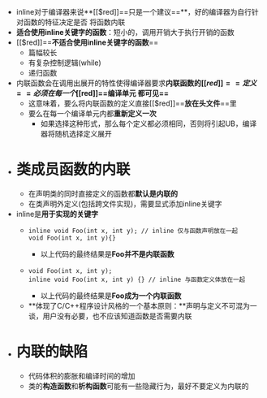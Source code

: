 - inline对于编译器来说**[[$red]]==只是一个建议==**，好的编译器为自行针对函数的特征决定是否 将函数内联
- **适合使用inline关键字的函数**：短小的，调用开销大于执行开销的函数
- [[$red]]==**不适合使用inline关键字的函数**==
	- 篇幅较长
	- 有复杂控制逻辑(while)
	- 递归函数
- 内联函数会在调用出展开的特性使得编译器要求**内联函数的[[$red]]==定义==必须在每一个[[$red]]==编译单元 都可见==**
	- 这意味着，要么将内联函数的定义直接[[$red]]==**放在头文件**==里
	- 要么在每一个编译单元内都**重新定义一次**
		- 如果选择这种形式，那么每个定义都必须相同，否则将引起UB，编译器将随机选择定义展开
- # 类成员函数的内联
	- 在声明类的同时直接定义的函数都**默认是内联的**
	- 在类声明外定义(包括跨文件实现)，需要显式添加inline关键字
- inline是**用于实现的关键字**
	- ```
	  inline void Foo(int x, int y); // inline 仅与函数声明放在一起
	  void Foo(int x, int y){}
	  ```
		- 以上代码的最终结果是**Foo并不是内联函数**
	- ```
	  void Foo(int x, int y);
	  inline void Foo(int x, int y) {} // inline 与函数定义体放在一起
	  ```
		- 以上代码的最终结果是**Foo成为一个内联函数**
	- **体现了C/C++程序设计风格的一个基本原则：**声明与定义不可混为一谈，用户没有必要，也不应该知道函数是否需要内联
- # 内联的缺陷
	- 代码体积的膨胀和编译时间的增加
	- 类的**构造函数**和**析构函数**可能有一些隐藏行为，最好不要定义为内联的